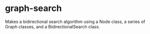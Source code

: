 # graph-search

Makes a bidirectional search algorithm using a Node class, a series of Graph classes, and a BidirectionalSearch class.
